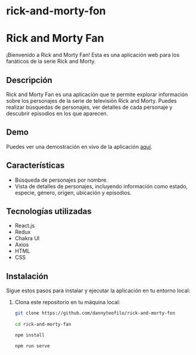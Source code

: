 # rick-and-morty-fon
# Rick and Morty Fan

¡Bienvenido a Rick and Morty Fan! Esta es una aplicación web para los fanáticos de la serie Rick and Morty.

## Descripción

Rick and Morty Fan es una aplicación que te permite explorar información sobre los personajes de la serie de televisión Rick and Morty. Puedes realizar búsquedas de personajes, ver detalles de cada personaje y descubrir episodios en los que aparecen.

## Demo

Puedes ver una demostración en vivo de la aplicación [aquí](https://rick-and-morty-fan-demo.com).

## Características

- Búsqueda de personajes por nombre.
- Vista de detalles de personajes, incluyendo información como estado, especie, género, origen, ubicación y episodios.



## Tecnologías utilizadas

- React.js
- Redux
- Chakra UI
- Axios
- HTML
- CSS

## Instalación

Sigue estos pasos para instalar y ejecutar la aplicación en tu entorno local:

1. Clona este repositorio en tu máquina local:

   ```bash
   git clone https://github.com/dannyteofilo/rick-and-morty-fon
    
   cd rick-and-morty-fan
   
   npm install

   npm run serve
